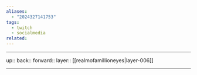 ```yaml
---
aliases:
  - "2024327141753"
tags:
  - twitch
  - socialmedia
related: 
---
```




***

up:: 
back:: 
forward:: 
layer:: [[realmofamillioneyes|layer-006]]

***
